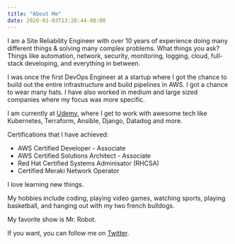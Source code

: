 ```yaml
---
title: "About Me"
date: 2020-01-03T13:28:44-08:00
---
```


I am a Site Reliability Engineer with over 10 years of experience doing many different things & solving many complex problems. What things you ask? Things like automation, network, security, monitoring, logging, cloud, full-stack developing, and everything in between.

I was once the first DevOps Engineer at a startup where I got the chance to build out the entire infrastructure and build pipelines in AWS. I got a chance to wear many hats. I have also worked in medium and large sized companies where my focus was more specific.

I am currently at [Udemy](https://udemy.com), where I get to work with awesome tech like Kubernetes, Terraform, Ansible, Django, Datadog and more. 

Certifications that I have achieved:
- AWS Certified Developer - Associate
- AWS Certified Solutions Architect - Associate
- Red Hat Certified Systems Adminisator (RHCSA)
- Certified Meraki Network Operator

I love learning new things.

My hobbies include coding, playing video games, watching sports, playing basketball, and hanging out with my two french bulldogs. 

My favorite show is Mr. Robot. 

If you want, you can follow me on [Twitter](https://twitter.com/jpena23). 
